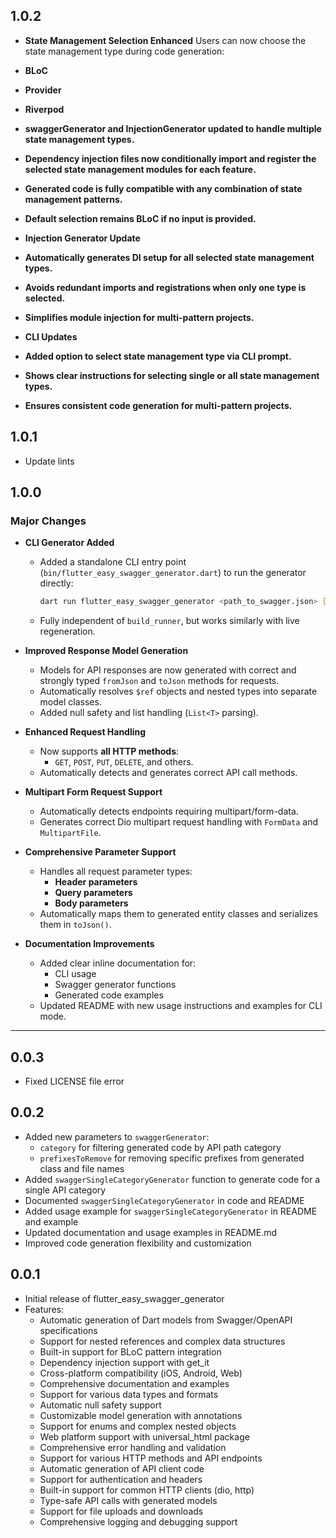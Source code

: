 ## 1.0.2
* **State Management Selection Enhanced**
Users can now choose the state management type during code generation:

* **BLoC**
* **Provider**
* **Riverpod**

* **swaggerGenerator and InjectionGenerator updated to handle multiple state management types.**

* **Dependency injection files now conditionally import and register the selected state management modules for each feature.**

* **Generated code is fully compatible with any combination of state management patterns.**

* **Default selection remains BLoC if no input is provided.**

* **Injection Generator Update**

* **Automatically generates DI setup for all selected state management types.**

* **Avoids redundant imports and registrations when only one type is selected.**

* **Simplifies module injection for multi-pattern projects.**

* **CLI Updates**

* **Added option to select state management type via CLI prompt.**

* **Shows clear instructions for selecting single or all state management types.**

* **Ensures consistent code generation for multi-pattern projects.**

## 1.0.1
* Update lints

## 1.0.0
### Major Changes
* **CLI Generator Added**
  * Added a standalone CLI entry point (`bin/flutter_easy_swagger_generator.dart`) to run the generator directly:
    ```bash
    dart run flutter_easy_swagger_generator <path_to_swagger.json> [--watch]
    ```
  * Fully independent of `build_runner`, but works similarly with live regeneration.

* **Improved Response Model Generation**
  * Models for API responses are now generated with correct and strongly typed `fromJson` and `toJson` methods for requests.
  * Automatically resolves `$ref` objects and nested types into separate model classes.
  * Added null safety and list handling (`List<T>` parsing).

* **Enhanced Request Handling**
  * Now supports **all HTTP methods**:
    - `GET`, `POST`, `PUT`, `DELETE`, and others.
  * Automatically detects and generates correct API call methods.

* **Multipart Form Request Support**
  * Automatically detects endpoints requiring multipart/form-data.
  * Generates correct Dio multipart request handling with `FormData` and `MultipartFile`.

* **Comprehensive Parameter Support**
  * Handles all request parameter types:
    - **Header parameters**
    - **Query parameters**
    - **Body parameters**
  * Automatically maps them to generated entity classes and serializes them in `toJson()`.

* **Documentation Improvements**
  * Added clear inline documentation for:
    - CLI usage
    - Swagger generator functions
    - Generated code examples
  * Updated README with new usage instructions and examples for CLI mode.

---

## 0.0.3
* Fixed LICENSE file error

## 0.0.2
* Added new parameters to `swaggerGenerator`:
  * `category` for filtering generated code by API path category
  * `prefixesToRemove` for removing specific prefixes from generated class and file names
* Added `swaggerSingleCategoryGenerator` function to generate code for a single API category
* Documented `swaggerSingleCategoryGenerator` in code and README
* Added usage example for `swaggerSingleCategoryGenerator` in README and example
* Updated documentation and usage examples in README.md
* Improved code generation flexibility and customization

## 0.0.1
* Initial release of flutter_easy_swagger_generator
* Features:
  * Automatic generation of Dart models from Swagger/OpenAPI specifications
  * Support for nested references and complex data structures
  * Built-in support for BLoC pattern integration
  * Dependency injection support with get_it
  * Cross-platform compatibility (iOS, Android, Web)
  * Comprehensive documentation and examples
  * Support for various data types and formats
  * Automatic null safety support
  * Customizable model generation with annotations
  * Support for enums and complex nested objects
  * Web platform support with universal_html package
  * Comprehensive error handling and validation
  * Support for various HTTP methods and API endpoints
  * Automatic generation of API client code
  * Support for authentication and headers
  * Built-in support for common HTTP clients (dio, http)
  * Type-safe API calls with generated models
  * Support for file uploads and downloads
  * Comprehensive logging and debugging support
